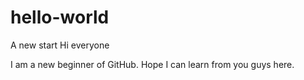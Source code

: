 # hello-world
A new start
Hi everyone

I am a new beginner of GitHub. Hope I can learn from you guys here.
